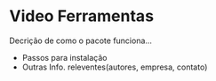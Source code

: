 # Video Ferramentas


Decrição de como o pacote funciona...
* Passos para instalação
* Outras Info. releventes(autores, empresa, contato)